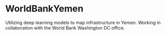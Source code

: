 # WorldBankYemen
Utilizing deep learning models to map infrastructure in Yemen. Working in collaboration with the World Bank Washington DC office.
